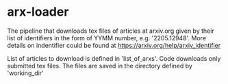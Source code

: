 # arx-loader
The pipeline that downloads tex files of articles at arxiv.org given by their list of identifiers in the form of YYMM.number, e.g. '2205.12948'. More details on indentifier could be found at https://arxiv.org/help/arxiv_identifier

List of articles to download is defined in 'list_of_arxs'. Code downloads only submitted tex files.  The files are saved in the directory defined by 'working_dir'


